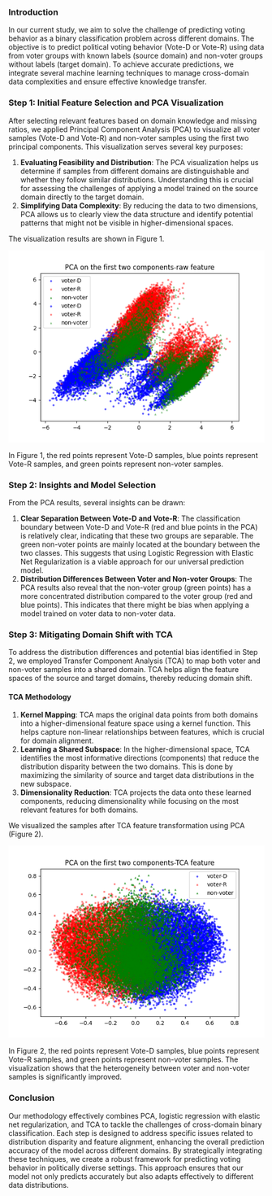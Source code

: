 ### Introduction
In our current study, we aim to solve the challenge of predicting voting behavior as a binary classification problem across different domains. The objective is to predict political voting behavior (Vote-D or Vote-R) using data from voter groups with known labels (source domain) and non-voter groups without labels (target domain). To achieve accurate predictions, we integrate several machine learning techniques to manage cross-domain data complexities and ensure effective knowledge transfer.

### Step 1: Initial Feature Selection and PCA Visualization
After selecting relevant features based on domain knowledge and missing ratios, we applied Principal Component Analysis (PCA) to visualize all voter samples (Vote-D and Vote-R) and non-voter samples using the first two principal components. This visualization serves several key purposes:

1. **Evaluating Feasibility and Distribution**: The PCA visualization helps us determine if samples from different domains are distinguishable and whether they follow similar distributions. Understanding this is crucial for assessing the challenges of applying a model trained on the source domain directly to the target domain.
2. **Simplifying Data Complexity**: By reducing the data to two dimensions, PCA allows us to clearly view the data structure and identify potential patterns that might not be visible in higher-dimensional spaces.

The visualization results are shown in Figure 1.

![PCA on the first two components-raw feature](PCA_raw-new.png)

In Figure 1, the red points represent Vote-D samples, blue points represent Vote-R samples, and green points represent non-voter samples. 

### Step 2: Insights and Model Selection
From the PCA results, several insights can be drawn:

1. **Clear Separation Between Vote-D and Vote-R**: The classification boundary between Vote-D and Vote-R (red and blue points in the PCA) is relatively clear, indicating that these two groups are separable. The green non-voter points are mainly located at the boundary between the two classes. This suggests that using Logistic Regression with Elastic Net Regularization is a viable approach for our universal prediction model.
2. **Distribution Differences Between Voter and Non-voter Groups**: The PCA results also reveal that the non-voter group (green points) has a more concentrated distribution compared to the voter group (red and blue points). This indicates that there might be bias when applying a model trained on voter data to non-voter data.

### Step 3: Mitigating Domain Shift with TCA
To address the distribution differences and potential bias identified in Step 2, we employed Transfer Component Analysis (TCA) to map both voter and non-voter samples into a shared domain. TCA helps align the feature spaces of the source and target domains, thereby reducing domain shift.

#### TCA Methodology
1. **Kernel Mapping**: TCA maps the original data points from both domains into a higher-dimensional feature space using a kernel function. This helps capture non-linear relationships between features, which is crucial for domain alignment.
2. **Learning a Shared Subspace**: In the higher-dimensional space, TCA identifies the most informative directions (components) that reduce the distribution disparity between the two domains. This is done by maximizing the similarity of source and target data distributions in the new subspace.
3. **Dimensionality Reduction**: TCA projects the data onto these learned components, reducing dimensionality while focusing on the most relevant features for both domains.

We visualized the samples after TCA feature transformation using PCA (Figure 2). 

![PCA on the first two components-TCA feature](PCA_TCA-new.png)

In Figure 2, the red points represent Vote-D samples, blue points represent Vote-R samples, and green points represent non-voter samples. The visualization shows that the heterogeneity between voter and non-voter samples is significantly improved. 

### Conclusion
Our methodology effectively combines PCA, logistic regression with elastic net regularization, and TCA to tackle the challenges of cross-domain binary classification. Each step is designed to address specific issues related to distribution disparity and feature alignment, enhancing the overall prediction accuracy of the model across different domains. By strategically integrating these techniques, we create a robust framework for predicting voting behavior in politically diverse settings. This approach ensures that our model not only predicts accurately but also adapts effectively to different data distributions.